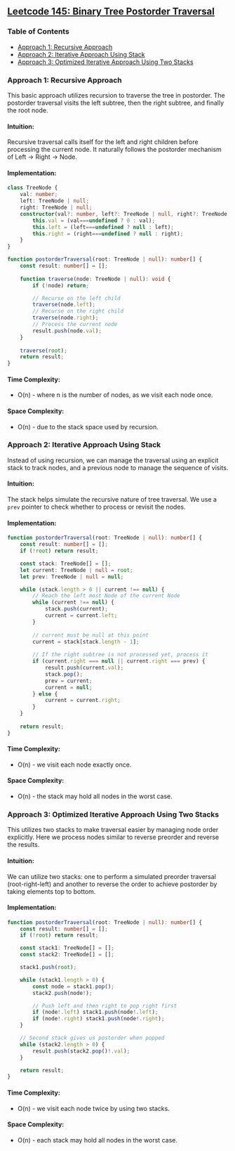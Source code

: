 ## [Leetcode 145: Binary Tree Postorder Traversal](https://leetcode.com/problems/binary-tree-postorder-traversal/)

### Table of Contents
- [Approach 1: Recursive Approach](#approach-1-recursive-approach)
- [Approach 2: Iterative Approach Using Stack](#approach-2-iterative-approach-using-stack)
- [Approach 3: Optimized Iterative Approach Using Two Stacks](#approach-3-optimized-iterative-approach-using-two-stacks)

### Approach 1: Recursive Approach

This basic approach utilizes recursion to traverse the tree in postorder. The postorder traversal visits the left subtree, then the right subtree, and finally the root node. 

#### Intuition:
Recursive traversal calls itself for the left and right children before processing the current node. It naturally follows the postorder mechanism of Left -> Right -> Node.

#### Implementation:
```typescript
class TreeNode {
    val: number;
    left: TreeNode | null;
    right: TreeNode | null;
    constructor(val?: number, left?: TreeNode | null, right?: TreeNode | null) {
        this.val = (val===undefined ? 0 : val);
        this.left = (left===undefined ? null : left);
        this.right = (right===undefined ? null : right);
    }
}

function postorderTraversal(root: TreeNode | null): number[] {
    const result: number[] = [];
    
    function traverse(node: TreeNode | null): void {
        if (!node) return;

        // Recurse on the left child
        traverse(node.left);
        // Recurse on the right child
        traverse(node.right);
        // Process the current node
        result.push(node.val);
    }
    
    traverse(root);
    return result;
}
```

#### Time Complexity:
- O(n) - where n is the number of nodes, as we visit each node once.

#### Space Complexity:
- O(n) - due to the stack space used by recursion.

### Approach 2: Iterative Approach Using Stack

Instead of using recursion, we can manage the traversal using an explicit stack to track nodes, and a previous node to manage the sequence of visits.

#### Intuition:
The stack helps simulate the recursive nature of tree traversal. We use a `prev` pointer to check whether to process or revisit the nodes.

#### Implementation:
```typescript
function postorderTraversal(root: TreeNode | null): number[] {
    const result: number[] = [];
    if (!root) return result;

    const stack: TreeNode[] = [];
    let current: TreeNode | null = root;
    let prev: TreeNode | null = null;

    while (stack.length > 0 || current !== null) {
        // Reach the left most Node of the current Node
        while (current !== null) {
            stack.push(current);
            current = current.left;
        }
        
        // current must be null at this point
        current = stack[stack.length - 1];
        
        // If the right subtree is not processed yet, process it
        if (current.right === null || current.right === prev) {
            result.push(current.val);
            stack.pop();
            prev = current;
            current = null;
        } else {
            current = current.right;
        }
    }
    
    return result;
}
```

#### Time Complexity:
- O(n) - we visit each node exactly once.

#### Space Complexity:
- O(n) - the stack may hold all nodes in the worst case.

### Approach 3: Optimized Iterative Approach Using Two Stacks

This utilizes two stacks to make traversal easier by managing node order explicitly. Here we process nodes similar to reverse preorder and reverse the results.

#### Intuition:
We can utilize two stacks: one to perform a simulated preorder traversal (root-right-left) and another to reverse the order to achieve postorder by taking elements top to bottom.

#### Implementation:
```typescript
function postorderTraversal(root: TreeNode | null): number[] {
    const result: number[] = [];
    if (!root) return result;

    const stack1: TreeNode[] = [];
    const stack2: TreeNode[] = [];

    stack1.push(root);

    while (stack1.length > 0) {
        const node = stack1.pop();
        stack2.push(node!);

        // Push left and then right to pop right first
        if (node!.left) stack1.push(node!.left);
        if (node!.right) stack1.push(node!.right);
    }

    // Second stack gives us postorder when popped
    while (stack2.length > 0) {
        result.push(stack2.pop()!.val);
    }

    return result;
}
```

#### Time Complexity:
- O(n) - we visit each node twice by using two stacks.

#### Space Complexity:
- O(n) - each stack may hold all nodes in the worst case.

